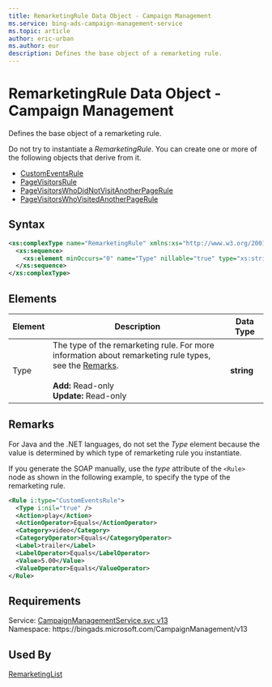 ```yaml
---
title: RemarketingRule Data Object - Campaign Management
ms.service: bing-ads-campaign-management-service
ms.topic: article
author: eric-urban
ms.author: eur
description: Defines the base object of a remarketing rule.
---
```

# RemarketingRule Data Object - Campaign Management
Defines the base object of a remarketing rule.

Do not try to instantiate a *RemarketingRule*. You can create one or more of the following objects that derive from it.
- [CustomEventsRule](customeventsrule.md)
- [PageVisitorsRule](pagevisitorsrule.md)
- [PageVisitorsWhoDidNotVisitAnotherPageRule](pagevisitorswhodidnotvisitanotherpagerule.md) 
- [PageVisitorsWhoVisitedAnotherPageRule](pagevisitorswhovisitedanotherpagerule.md)

## Syntax
```xml
<xs:complexType name="RemarketingRule" xmlns:xs="http://www.w3.org/2001/XMLSchema">
  <xs:sequence>
    <xs:element minOccurs="0" name="Type" nillable="true" type="xs:string" />
  </xs:sequence>
</xs:complexType>
```

## <a name="elements"></a>Elements

|Element|Description|Data Type|
|-----------|---------------|-------------|
|<a name="type"></a>Type|The type of the remarketing rule. For more information about remarketing rule types, see the [Remarks](#remarks).<br/><br/>**Add:** Read-only<br/>**Update:** Read-only|**string**|

## <a name="remarks"></a>Remarks
For Java and the .NET languages, do not set the *Type* element because the value is determined by which type of remarketing rule you instantiate.

If you generate the SOAP manually, use the *type* attribute of the `<Rule>` node as shown in the following example, to specify the type of the remarketing rule.

```xml
<Rule i:type="CustomEventsRule">
  <Type i:nil="true" />
  <Action>play</Action>
  <ActionOperator>Equals</ActionOperator>
  <Category>video</Category>
  <CategoryOperator>Equals</CategoryOperator>
  <Label>trailer</Label>
  <LabelOperator>Equals</LabelOperator>
  <Value>5.00</Value>
  <ValueOperator>Equals</ValueOperator>
</Rule>
```

## Requirements
Service: [CampaignManagementService.svc v13](https://campaign.api.bingads.microsoft.com/Api/Advertiser/CampaignManagement/v13/CampaignManagementService.svc)  
Namespace: https\://bingads.microsoft.com/CampaignManagement/v13  

## Used By
[RemarketingList](remarketinglist.md)  
